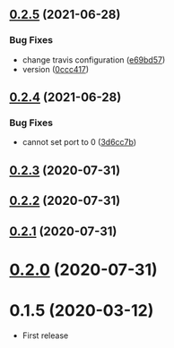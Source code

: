 ## [0.2.5](https://github.com/rentspree/lightship/compare/v0.2.4...v0.2.5) (2021-06-28)


### Bug Fixes

* change travis configuration ([e69bd57](https://github.com/rentspree/lightship/commit/e69bd5759ae5058cd4374e86f313c13ca330cfd5))
* version ([0ccc417](https://github.com/rentspree/lightship/commit/0ccc4175f180a2e2389999c96b2e309733857943))



## [0.2.4](https://github.com/rentspree/lightship/compare/v0.2.3...v0.2.4) (2021-06-28)


### Bug Fixes

* cannot set port to 0 ([3d6cc7b](https://github.com/rentspree/lightship/commit/3d6cc7b4db45b76dcf6dd030d3d2b25cb2b9aad7))



## [0.2.3](https://github.com/rentspree/lightship/compare/v0.2.2...v0.2.3) (2020-07-31)



## [0.2.2](https://github.com/rentspree/lightship/compare/v0.2.1...v0.2.2) (2020-07-31)



## [0.2.1](https://github.com/rentspree/lightship/compare/v0.2.0...v0.2.1) (2020-07-31)



# [0.2.0](https://github.com/rentspree/lightship/compare/0.1.5...0.2.0) (2020-07-31)



# 0.1.5 (2020-03-12)

- First release
